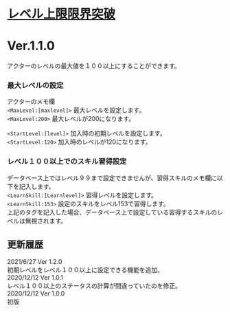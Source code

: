 # [レベル上限限界突破](https://raw.githubusercontent.com/nuun888/MZ/master/NUUN_LevelUnlimited.js)
# Ver.1.1.0

アクターのレベルの最大値を１００以上にすることができます。  

### 最大レベルの設定
アクターのメモ欄  
`<MaxLevel:[maxlevel]>` 最大レベルを設定します。  
`<MaxLevel:200>` 最大レベルが200になります。  

`<StartLevel:[level]>` 加入時の初期レベルを設定します。  
`<StartLevel:120>` 加入時のレベルが120になります。  

### レベル１００以上でのスキル習得設定
データベース上ではレベル９９まで設定できませんが、習得スキルのメモ欄に以下を記入します。  
`<LearnSkill:[Learnlevel]>` 習得レベルを設定します。  
`<LearnSkill:153>` 設定のスキルをレベル153で習得します。  
上記のタグを記入した場合、データベース上で設定している習得するスキルのレベルは無視されます。  

## 更新履歴
2021/6/27 Ver 1.2.0  
初期レベルをレベル１００以上に設定できる機能を追加。  
2020/12/12 Ver 1.0.1  
レベル１００以上のステータスの計算が間違っていたのを修正。  
2020/12/12 Ver 1.0.0  
初版  
